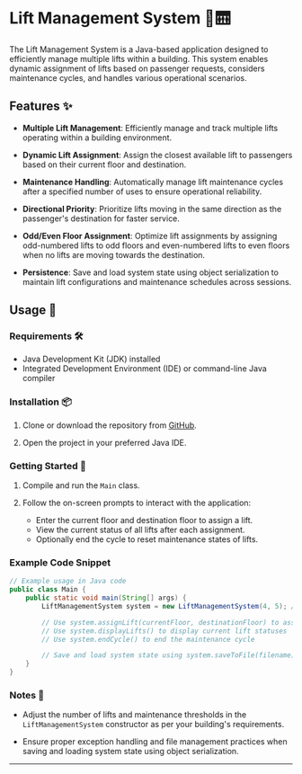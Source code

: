 
# Lift Management System 🏢🛗

The Lift Management System is a Java-based application designed to efficiently manage multiple lifts within a building. This system enables dynamic assignment of lifts based on passenger requests, considers maintenance cycles, and handles various operational scenarios.

## Features ✨

- **Multiple Lift Management**: Efficiently manage and track multiple lifts operating within a building environment.
  
- **Dynamic Lift Assignment**: Assign the closest available lift to passengers based on their current floor and destination.
  
- **Maintenance Handling**: Automatically manage lift maintenance cycles after a specified number of uses to ensure operational reliability.
  
- **Directional Priority**: Prioritize lifts moving in the same direction as the passenger's destination for faster service.
  
- **Odd/Even Floor Assignment**: Optimize lift assignments by assigning odd-numbered lifts to odd floors and even-numbered lifts to even floors when no lifts are moving towards the destination.
  
- **Persistence**: Save and load system state using object serialization to maintain lift configurations and maintenance schedules across sessions.

## Usage 🚀

### Requirements 🛠️

- Java Development Kit (JDK) installed
- Integrated Development Environment (IDE) or command-line Java compiler

### Installation 📦

1. Clone or download the repository from [GitHub](https://github.com/your/repository).
   
2. Open the project in your preferred Java IDE.

### Getting Started 🏁

1. Compile and run the `Main` class.
   
2. Follow the on-screen prompts to interact with the application:
   - Enter the current floor and destination floor to assign a lift.
   - View the current status of all lifts after each assignment.
   - Optionally end the cycle to reset maintenance states of lifts.

### Example Code Snippet

```java
// Example usage in Java code
public class Main {
    public static void main(String[] args) {
        LiftManagementSystem system = new LiftManagementSystem(4, 5); // Initialize with 4 lifts and maintenance after 5 uses

        // Use system.assignLift(currentFloor, destinationFloor) to assign a lift
        // Use system.displayLifts() to display current lift statuses
        // Use system.endCycle() to end the maintenance cycle

        // Save and load system state using system.saveToFile(filename) and LiftManagementSystem.loadFromFile(filename)
    }
}
```

### Notes 📝

- Adjust the number of lifts and maintenance thresholds in the `LiftManagementSystem` constructor as per your building's requirements.
  
- Ensure proper exception handling and file management practices when saving and loading system state using object serialization.

---

